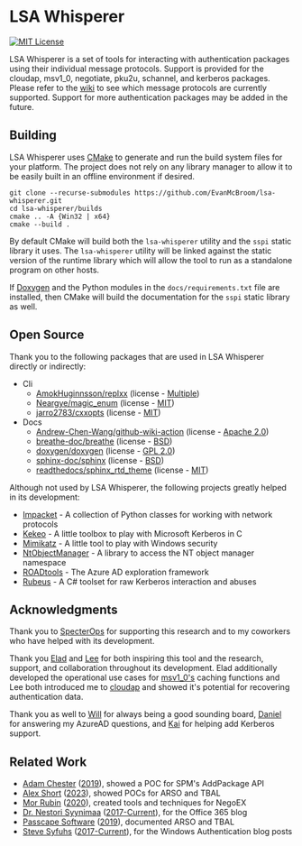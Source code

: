 # LSA Whisperer

[![MIT License](https://img.shields.io/badge/license-MIT-blue.svg?style=flat)](LICENSE.txt)

LSA Whisperer is a set of tools for interacting with authentication packages using their individual message protocols.
Support is provided for the cloudap, msv1_0, negotiate, pku2u, schannel, and kerberos packages.
Please refer to the [wiki](https://github.com/EvanMcBroom/lsa-whisperer/wiki) to see which message protocols are currently supported. 
Support for more authentication packages may be added in the future.

## Building

LSA Whisperer uses [CMake](https://cmake.org/) to generate and run the build system files for your platform.
The project does not rely on any library manager to allow it to be easily built in an offline environment if desired.

```
git clone --recurse-submodules https://github.com/EvanMcBroom/lsa-whisperer.git
cd lsa-whisperer/builds
cmake .. -A {Win32 | x64}
cmake --build .
```

By default CMake will build both the `lsa-whisperer` utility and the `sspi` static library it uses.
The `lsa-whisperer` utility will be linked against the static version of the runtime library which will allow the tool to run as a standalone program on other hosts.

If [Doxygen](https://www.doxygen.nl/) and the Python modules in the `docs/requirements.txt` file are installed, then CMake will build the documentation for the `sspi` static library as well.

## Open Source

Thank you to the following packages that are used in LSA Whisperer directly or indirectly:

- Cli
    - [AmokHuginnsson/replxx](https://github.com/AmokHuginnsson/replxx) (license - [Multiple](https://github.com/AmokHuginnsson/replxx/blob/master/LICENSE.md))
    - [Neargye/magic_enum](https://github.com/Neargye/magic_enum) (license - [MIT](https://github.com/Neargye/magic_enum/blob/master/LICENSE))
    - [jarro2783/cxxopts](https://github.com/jarro2783/cxxopts) (license - [MIT](https://github.com/jarro2783/cxxopts/blob/master/LICENSE))
- Docs
    - [Andrew-Chen-Wang/github-wiki-action](https://github.com/Andrew-Chen-Wang/github-wiki-action) (license - [Apache 2.0](https://github.com/Andrew-Chen-Wang/github-wiki-action/blob/master/LICENSE))
    - [breathe-doc/breathe](https://github.com/breathe-doc/breathe) (license - [BSD](https://github.com/breathe-doc/breathe/blob/master/LICENSE))
    - [doxygen/doxygen](https://github.com/doxygen/doxygen) (license - [GPL 2.0](https://github.com/doxygen/doxygen/blob/master/LICENSE))
    - [sphinx-doc/sphinx](https://github.com/sphinx-doc/sphinx) (license - [BSD](https://github.com/sphinx-doc/sphinx/blob/master/LICENSE))
    - [readthedocs/sphinx_rtd_theme](https://github.com/readthedocs/sphinx_rtd_theme) (license - [MIT](https://github.com/readthedocs/sphinx_rtd_theme/blob/master/LICENSE))

Although not used by LSA Whisperer, the following projects greatly helped in its development:

- [Impacket](https://github.com/SecureAuthCorp/impacket) - A collection of Python classes for working with network protocols
- [Kekeo](https://github.com/gentilkiwi/kekeo) - A little toolbox to play with Microsoft Kerberos in C
- [Mimikatz](https://github.com/gentilkiwi/mimikatz) - A little tool to play with Windows security
- [NtObjectManager](https://github.com/googleprojectzero/sandbox-attacksurface-analysis-tools/tree/main/NtObjectManager) - A library to access the NT object manager namespace
- [ROADtools](https://github.com/dirkjanm/ROADtools) - The Azure AD exploration framework
- [Rubeus](https://github.com/GhostPack/Rubeus) - A C# toolset for raw Kerberos interaction and abuses

## Acknowledgments

Thank you to [SpecterOps](https://specterops.io/) for supporting this research and to my coworkers who have helped with its development.

Thank you [Elad](https://twitter.com/elad_shamir) and [Lee](https://twitter.com/tifkin_) for both inspiring this tool and the research, support, and collaboration throughout its development.
Elad additionally developed the operational use cases for [msv1_0's](https://github.com/EvanMcBroom/lsa-whisperer/wiki/msv1_0) caching functions and Lee both introduced me to [cloudap](https://github.com/EvanMcBroom/lsa-whisperer/wiki/cloudap) and showed it's potential for recovering authentication data. 

Thank you as well to [Will](https://twitter.com/harmj0y) for always being a good sounding board, [Daniel](https://twitter.com/hotnops) for answering my AzureAD questions, and [Kai](https://twitter.com/mhskai2017) for helping add Kerberos support.

## Related Work

- [Adam Chester](https://twitter.com/_xpn_) ([2019](https://blog.xpnsec.com/exploring-mimikatz-part-2/)), showed a POC for SPM's AddPackage API
- [Alex Short](https://twitter.com/alexsho71327477) ([2023](https://github.com/rbmm/TBAL)), showed POCs for ARSO and TBAL
- [Mor Rubin](https://twitter.com/rubin_mor) ([2020](https://medium.com/@mor2464/azure-ad-pass-the-certificate-d0c5de624597)), created tools and techniques for NegoEX
- [Dr. Nestori Syynimaa](https://twitter.com/DrAzureAD) ([2017-Current](https://aadinternals.com/post/welcome/)), for the Office 365 blog
- [Passcape Software](https://www.passcape.com/) ([2019](https://www.passcape.com/text/articles/tbal.pdf)), documented ARSO and TBAL
- [Steve Syfuhs](https://twitter.com/SteveSyfuhs) ([2017-Current](https://syfuhs.net/category/Authentication)), for the Windows Authentication blog posts